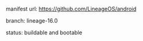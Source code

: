 manifest url:
https://github.com/LineageOS/android

branch:
lineage-16.0

status:
buildable and bootable
